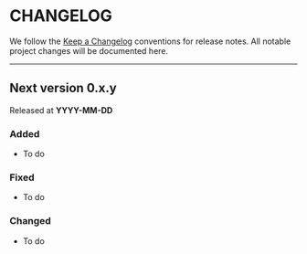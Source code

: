 # CHANGELOG

We follow the [Keep a Changelog](https://keepachangelog.com)
conventions for release notes. All notable project changes will be documented here.

---

## Next version 0.x.y

Released at **YYYY-MM-DD**

### Added

- To do

### Fixed

- To do

### Changed

- To do

